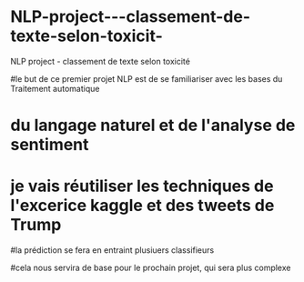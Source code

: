 # NLP-project---classement-de-texte-selon-toxicit-
NLP project - classement de texte selon toxicité

#le but de ce premier projet NLP est de se familiariser avec les bases du Traitement automatique
# du langage naturel et de l'analyse de sentiment
# je vais réutiliser les techniques de l'excerice kaggle et des tweets de Trump
#la prédiction se fera en entraint plusiuers classifieurs

#cela nous servira de base pour le prochain projet, qui sera plus complexe

